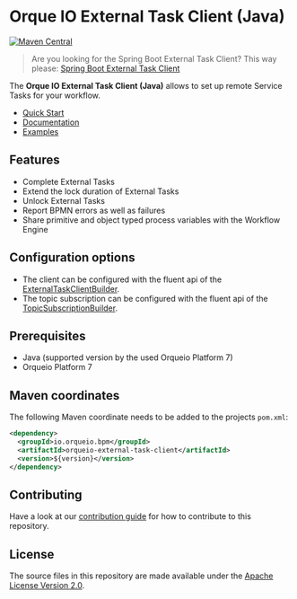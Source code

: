 # Orque IO External Task Client (Java)


[![Maven Central](https://maven-badges.herokuapp.com/maven-central/io.orqueio.bpm/orqueio-external-task-client/badge.svg)](https://maven-badges.herokuapp.com/maven-central/io.orqueio.bpm/orqueio-external-task-client)

> Are you looking for the Spring Boot External Task Client? This way please: [Spring Boot External Task Client](../../spring-boot-starter/starter-client)

The **Orque IO External Task Client (Java)** allows to set up remote Service Tasks for your workflow.

* [Quick Start](https://docs.camunda.org/get-started/quick-start/)
* [Documentation](https://docs.camunda.org/manual/develop/user-guide/ext-client/)
* [Examples](https://github.com/orqueio/orqueio-bpm-examples/tree/master/clients/java)

## Features
* Complete External Tasks
* Extend the lock duration of External Tasks
* Unlock External Tasks
* Report BPMN errors as well as failures
* Share primitive and object typed process variables with the Workflow Engine


## Configuration options
* The client can be configured with the fluent api of the [ExternalTaskClientBuilder](client/src/main/java/org/orqueio/bpm/client/ExternalTaskClientBuilder.java).
* The topic subscription can be configured with the fluent api of the [TopicSubscriptionBuilder](client/src/main/java/org/orqueio/bpm/client/topic/TopicSubscriptionBuilder.java).

## Prerequisites
* Java (supported version by the used Orqueio Platform 7)
* Orqueio Platform 7

## Maven coordinates
The following Maven coordinate needs to be added to the projects `pom.xml`:
```xml
<dependency>
  <groupId>io.orqueio.bpm</groupId>
  <artifactId>orqueio-external-task-client</artifactId>
  <version>${version}</version>
</dependency>
```

## Contributing

Have a look at our [contribution guide](https://github.com/orqueio/orqueio/blob/master/CONTRIBUTING.md) for how to contribute to this repository.


## License
The source files in this repository are made available under the [Apache License Version 2.0](./LICENSE).

